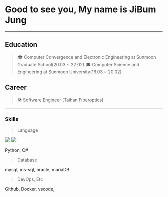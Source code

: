 # Good to see you, My name is JiBum Jung
---
## Education

>🎓 Computer Convergence and Electronic Engineering at Sunmoon Graduate School(20.03 ~ 22.02)
>🎓 Computer Science and Engineering at Sunmoon University(16.03 ~ 20.02)

## Career

> 🛠 Software Engineer (Taihan Fiberoptics)
---

### Skills
> Language

<img src="https://img.shields.io/badge/-python-blue"/>
<img src="https://img.shields.io/badge/-C#-white"/>

Python, C#

> Database

mysql, ms-sql, oracle, mariaDB

> DevOps, Etc

Github, Docker, vscode,

<!--
**JungJiBum/JungJiBum** is a ✨ _special_ ✨ repository because its `README.md` (this file) appears on your GitHub profile.

Here are some ideas to get you started:

- 🔭 I’m currently working on ...
- 🌱 I’m currently learning ...
- 👯 I’m looking to collaborate on ...
- 🤔 I’m looking for help with ...
- 💬 Ask me about ...
- 📫 How to reach me: ...
- 😄 Pronouns: ...
- ⚡ Fun fact: ...
-->
